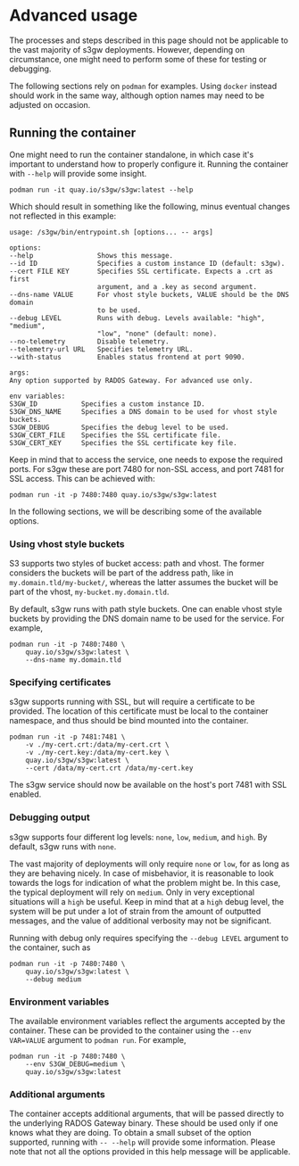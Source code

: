 # Advanced usage

The processes and steps described in this page should not be applicable to the
vast majority of s3gw deployments. However, depending on circumstance, one might
need to perform some of these for testing or debugging.

The following sections rely on `podman` for examples. Using `docker` instead
should work in the same way, although option names may need to be adjusted on
occasion.

## Running the container

One might need to run the container standalone, in which case it's important to
understand how to properly configure it. Running the container with `--help`
will provide some insight.

`podman run -it quay.io/s3gw/s3gw:latest --help`

Which should result in something like the following, minus eventual changes not
reflected in this example:

    usage: /s3gw/bin/entrypoint.sh [options... -- args]

    options:
    --help                Shows this message.
    --id ID               Specifies a custom instance ID (default: s3gw).
    --cert FILE KEY       Specifies SSL certificate. Expects a .crt as first
                          argument, and a .key as second argument.
    --dns-name VALUE      For vhost style buckets, VALUE should be the DNS domain
                          to be used.
    --debug LEVEL         Runs with debug. Levels available: "high", "medium",
                          "low", "none" (default: none).
    --no-telemetry        Disable telemetry.
    --telemetry-url URL   Specifies telemetry URL.
    --with-status         Enables status frontend at port 9090.

    args:
    Any option supported by RADOS Gateway. For advanced use only.

    env variables:
    S3GW_ID           Specifies a custom instance ID.
    S3GW_DNS_NAME     Specifies a DNS domain to be used for vhost style buckets.
    S3GW_DEBUG        Specifies the debug level to be used.
    S3GW_CERT_FILE    Specifies the SSL certificate file.
    S3GW_CERT_KEY     Specifies the SSL certificate key file.

Keep in mind that to access the service, one needs to expose the required ports.
For s3gw these are port 7480 for non-SSL access, and port 7481 for SSL access.
This can be achieved with:

`podman run -it -p 7480:7480 quay.io/s3gw/s3gw:latest`

In the following sections, we will be describing some of the available options.

### Using vhost style buckets

S3 supports two styles of bucket access: path and vhost. The former considers
the buckets will be part of the address path, like in `my.domain.tld/my-bucket/`,
whereas the latter assumes the bucket will be part of the vhost,
`my-bucket.my.domain.tld`.

By default, s3gw runs with path style buckets. One can enable vhost style
buckets by providing the DNS domain name to be used for the service. For
example,

    podman run -it -p 7480:7480 \
        quay.io/s3gw/s3gw:latest \
        --dns-name my.domain.tld

### Specifying certificates

s3gw supports running with SSL, but will require a certificate to be provided.
The location of this certificate must be local to the container namespace, and
thus should be bind mounted into the container.

    podman run -it -p 7481:7481 \
        -v ./my-cert.crt:/data/my-cert.crt \
        -v ./my-cert.key:/data/my-cert.key \
        quay.io/s3gw/s3gw:latest \
        --cert /data/my-cert.crt /data/my-cert.key

The s3gw service should now be available on the host's port 7481 with SSL
enabled.

### Debugging output

s3gw supports four different log levels: `none`, `low`, `medium`, and `high`. By
default, s3gw runs with `none`.

The vast majority of deployments will only require `none` or `low`, for as long
as they are behaving nicely. In case of misbehavior, it is reasonable to look
towards the logs for indication of what the problem might be. In this case, the
typical deployment will rely on `medium`. Only in very exceptional situations
will a `high` be useful. Keep in mind that at a `high` debug level, the system
will be put under a lot of strain from the amount of outputted messages, and the
value of additional verbosity may not be significant.

Running with debug only requires specifying the `--debug LEVEL` argument to the
container, such as

    podman run -it -p 7480:7480 \
        quay.io/s3gw/s3gw:latest \
        --debug medium

### Environment variables

The available environment variables reflect the arguments accepted by the
container. These can be provided to the container using the `--env VAR=VALUE`
argument to `podman run`. For example,

    podman run -it -p 7480:7480 \
        --env S3GW_DEBUG=medium \
        quay.io/s3gw/s3gw:latest

### Additional arguments

The container accepts additional arguments, that will be passed directly to the
underlying RADOS Gateway binary. These should be used only if one knows what
they are doing. To obtain a small subset of the option supported, running with
`-- --help` will provide some information. Please note that not all the options
provided in this help message will be applicable.
